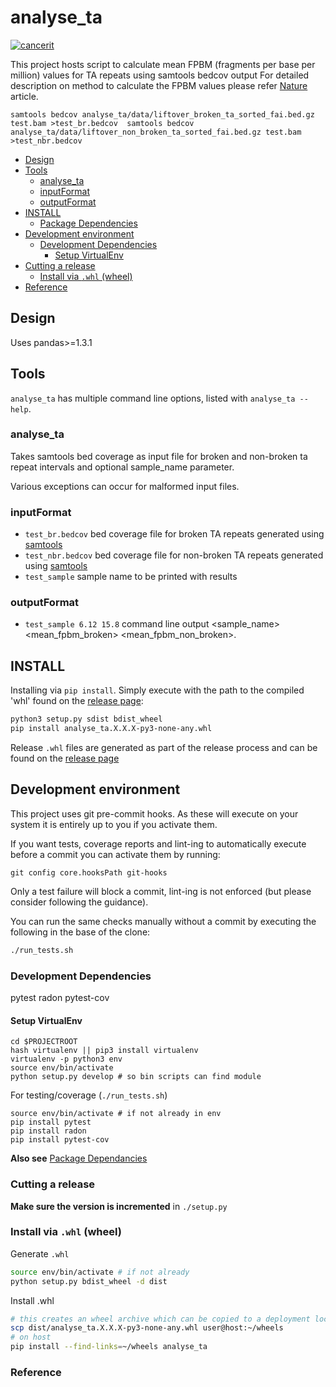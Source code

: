 # analyse_ta
[![cancerit](https://circleci.com/gh/cancerit/analyse_ta.svg?style=svg)](https://circleci.com/gh/cancerit/analyse_ta)

This project hosts script to calculate mean FPBM (fragments per base per million) values for TA repeats using samtools bedcov output 
For detailed description on method to calculate the FPBM values please refer [Nature] article.


`samtools bedcov analyse_ta/data/liftover_broken_ta_sorted_fai.bed.gz test.bam >test_br.bedcov 
 samtools bedcov analyse_ta/data/liftover_non_broken_ta_sorted_fai.bed.gz test.bam >test_nbr.bedcov`

<!-- TOC depthFrom:2 depthTo:6 withLinks:1 updateOnSave:1 orderedList:0 -->

- [Design](#design)
- [Tools](#tools)
	- [analyse_ta](#analyse_ta)
	- [inputFormat](#inputformat)
	- [outputFormat](#outputformat)
- [INSTALL](#install)
	- [Package Dependencies](#package-dependencies)
- [Development environment](#development-environment)
	- [Development Dependencies](#development-dependencies)
		- [Setup VirtualEnv](#setup-virtualenv)
- [Cutting a release](#cutting-a-release)
	- [Install via `.whl` (wheel)](#install-via-whl-wheel)
- [Reference](#reference)

<!-- /TOC -->

## Design

Uses pandas>=1.3.1

## Tools

`analyse_ta` has multiple command line options, listed with `analyse_ta --help`.

### analyse_ta
Takes samtools bed coverage as input file for broken and non-broken ta repeat intervals and optional sample_name parameter.

Various exceptions can occur for malformed input files.

### inputFormat

 * ```test_br.bedcov```  bed coverage file for broken TA repeats generated using [samtools]
 * ```test_nbr.bedcov```  bed coverage file for non-broken TA repeats generated using [samtools]
 * ```test_sample```  sample name to be printed with results

### outputFormat

 * ```test_sample 6.12 15.8``` command line output <sample_name> <mean_fpbm_broken> <mean_fpbm_non_broken>.

## INSTALL
Installing via `pip install`. Simply execute with the path to the compiled 'whl' found on the [release page][analyse_ta-releases]:

```bash
python3 setup.py sdist bdist_wheel
pip install analyse_ta.X.X.X-py3-none-any.whl
```

Release `.whl` files are generated as part of the release process and can be found on the [release page][analyse_ta-releases]

## Development environment

This project uses git pre-commit hooks.  As these will execute on your system it
is entirely up to you if you activate them.

If you want tests, coverage reports and lint-ing to automatically execute before
a commit you can activate them by running:

```
git config core.hooksPath git-hooks
```

Only a test failure will block a commit, lint-ing is not enforced (but please consider
following the guidance).

You can run the same checks manually without a commit by executing the following
in the base of the clone:

```bash
./run_tests.sh
```

### Development Dependencies

pytest
radon
pytest-cov

#### Setup VirtualEnv

```
cd $PROJECTROOT
hash virtualenv || pip3 install virtualenv
virtualenv -p python3 env
source env/bin/activate
python setup.py develop # so bin scripts can find module
```

For testing/coverage (`./run_tests.sh`)

```
source env/bin/activate # if not already in env
pip install pytest
pip install radon
pip install pytest-cov
```

__Also see__ [Package Dependancies](#package-dependancies)

### Cutting a release

__Make sure the version is incremented__ in `./setup.py`

### Install via `.whl` (wheel)

Generate `.whl`

```bash
source env/bin/activate # if not already
python setup.py bdist_wheel -d dist
```

Install .whl

```bash
# this creates an wheel archive which can be copied to a deployment location, e.g.
scp dist/analyse_ta.X.X.X-py3-none-any.whl user@host:~/wheels
# on host
pip install --find-links=~/wheels analyse_ta
```

### Reference
<!--refs-->
 [Nature]:https://www.nature.com/articles/s41586-020-2769-8
 [samtools]: http://www.htslib.org
 [analyse_ta-releases]: https://github.com/cancerit/analyse_ta/releases

